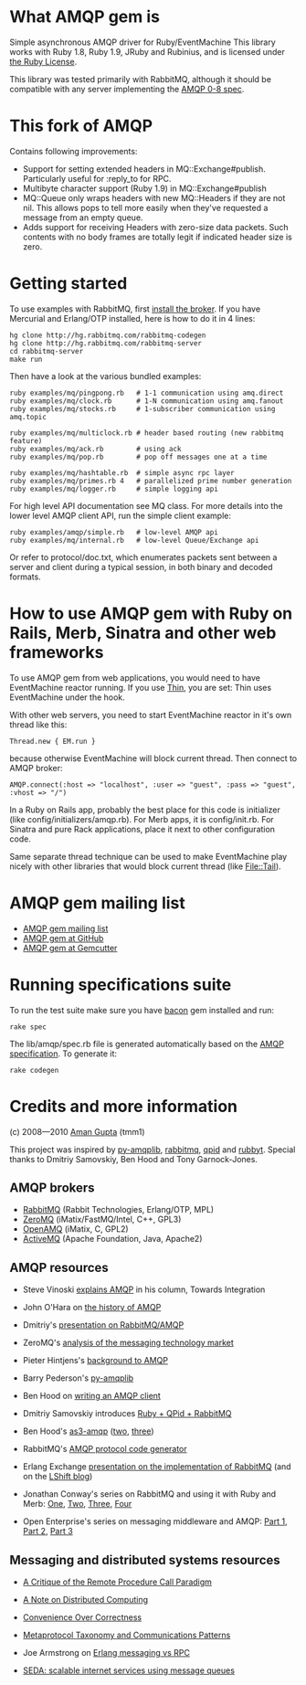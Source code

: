 What AMQP gem is
================

Simple asynchronous AMQP driver for Ruby/EventMachine
This library works with Ruby 1.8, Ruby 1.9, JRuby and Rubinius,
and is licensed under [the Ruby License](http://www.ruby-lang.org/en/LICENSE.txt).

This library was tested primarily with RabbitMQ, although it should be compatible with any
server implementing the [AMQP 0-8 spec](http://www.amqp.org/confluence/download/attachments/720900/amqp0-8.pdf).


This fork of AMQP
=================

Contains following improvements:
* Support for setting extended headers in MQ::Exchange#publish. Particularly useful for :reply_to for RPC.
* Multibyte character support (Ruby 1.9) in MQ::Exchange#publish
* MQ::Queue only wraps headers with new MQ::Headers if they are not nil. This allows pops to tell
  more easily when they've requested a message from an empty queue.
* Adds support for receiving Headers with zero-size data packets. Such contents with no body frames
  are totally legit if indicated header size is zero.


Getting started
===============

To use examples with RabbitMQ, first [install the broker](http://www.rabbitmq.com/install.html).
If you have Mercurial and Erlang/OTP installed, here is how to do it in 4 lines:

    hg clone http://hg.rabbitmq.com/rabbitmq-codegen
    hg clone http://hg.rabbitmq.com/rabbitmq-server
    cd rabbitmq-server
    make run

Then have a look at the various bundled examples:

    ruby examples/mq/pingpong.rb   # 1-1 communication using amq.direct
    ruby examples/mq/clock.rb      # 1-N communication using amq.fanout
    ruby examples/mq/stocks.rb     # 1-subscriber communication using amq.topic

    ruby examples/mq/multiclock.rb # header based routing (new rabbitmq feature)
    ruby examples/mq/ack.rb        # using ack
    ruby examples/mq/pop.rb        # pop off messages one at a time

    ruby examples/mq/hashtable.rb  # simple async rpc layer
    ruby examples/mq/primes.rb 4   # parallelized prime number generation
    ruby examples/mq/logger.rb     # simple logging api

For high level API documentation see MQ class.
For more details into the lower level AMQP client API, run the simple client example:

    ruby examples/amqp/simple.rb   # low-level AMQP api
    ruby examples/mq/internal.rb   # low-level Queue/Exchange api

Or refer to protocol/doc.txt, which enumerates packets sent between a server and client
during a typical session, in both binary and decoded formats.

How to use AMQP gem with Ruby on Rails, Merb, Sinatra and other web frameworks
==============================================================================

To use AMQP gem from web applications, you would need to have EventMachine reactor running.
If you use [Thin](http://code.macournoyer.com/thin/), you are set: Thin uses EventMachine under
the hook.

With other web servers, you need to start EventMachine reactor in it's own thread like this:

    Thread.new { EM.run }

because otherwise EventMachine will block current thread. Then connect to AMQP broker:

    AMQP.connect(:host => "localhost", :user => "guest", :pass => "guest", :vhost => "/")

In a Ruby on Rails app, probably the best place for this code is initializer
(like config/initializers/amqp.rb). For Merb apps, it is config/init.rb. For
Sinatra and pure Rack applications, place it next to other configuration
code.

Same separate thread technique can be used to make EventMachine play nicely with other
libraries that would block current thread (like [File::Tail](http://rubygems.org/gems/file-tail)).

AMQP gem mailing list
==============================

* [AMQP gem mailing list](http://groups.google.com/group/ruby-amqp)
* [AMQP gem at GitHub](http://github.com/tmm1/amqp)
* [AMQP gem at Gemcutter](http://rubygems.org/gems/amqp)

Running specifications suite
============================

To run the test suite make sure you have [bacon](http://gemcutter.org/gems/bacon) gem installed and run:

    rake spec

The lib/amqp/spec.rb file is generated automatically based on the [AMQP specification](http://www.amqp.org/confluence/display/AMQP/AMQP+Specification). To generate it:

    rake codegen

Credits and more information
============================

(c) 2008—2010 [Aman Gupta](http://github.com/tmm1) (tmm1)

This project was inspired by [py-amqplib](http://barryp.org/software/py-amqplib/), [rabbitmq](http://rabbitmq.com), [qpid](http://qpid.apache.org/) and [rubbyt](http://github.com/rubbyt/rubbyt).
Special thanks to Dmitriy Samovskiy, Ben Hood and Tony Garnock-Jones.

AMQP brokers
------------

 * [RabbitMQ](http://rabbitmq.com) (Rabbit Technologies, Erlang/OTP, MPL)
 * [ZeroMQ](http://www.zeromq.org) (iMatix/FastMQ/Intel, C++, GPL3)
 * [OpenAMQ](http://openamq.org) (iMatix, C, GPL2)
 * [ActiveMQ](http://activemq.apache.org) (Apache Foundation, Java, Apache2)

AMQP resources
--------------

 * Steve Vinoski [explains AMQP](http://steve.vinoski.net/pdf/IEEE-Advanced_Message_Queuing_Protocol.pdf) in his column, Towards Integration

 * John O'Hara on [the history of AMQP](http://www.acmqueue.org/modules.php?name=Content&pa=showpage&pid=485)

 * Dmitriy's [presentation on RabbitMQ/AMQP](http://somic-org.homelinux.org/blog/2008/07/31/slides-for-my-amqprabbitmq-talk/)

 * ZeroMQ's [analysis of the messaging technology market](http://www.zeromq.org/whitepapers:market-analysis)

 * Pieter Hintjens's [background to AMQP](http://www.openamq.org/doc:amqp-background)

 * Barry Pederson's [py-amqplib](http://barryp.org/software/py-amqplib/)

 * Ben Hood on [writing an AMQP client](http://hopper.squarespace.com/blog/2008/6/21/build-your-own-amqp-client.html)

 * Dmitriy Samovskiy introduces [Ruby + QPid + RabbitMQ](http://somic-org.homelinux.org/blog/2008/06/24/ruby-amqp-rabbitmq-example/)

 * Ben Hood's [as3-amqp](http://github.com/0x6e6562/as3-amqp) ([two](http://hopper.squarespace.com/blog/2008/7/4/server-side-as3.html), [three](http://hopper.squarespace.com/blog/2008/3/24/as3-amqp-client-first-cut.html))

 * RabbitMQ's [AMQP protocol code generator](http://hg.rabbitmq.com/rabbitmq-codegen/)

 * Erlang Exchange [presentation on the implementation of RabbitMQ](http://skillsmatter.com/podcast/erlang/presenting-rabbitmq-an-erlang-based-implementatio-nof-amqp) (and on the [LShift blog](http://www.lshift.net/blog/2008/07/01/slides-from-our-erlang-exchange-talk))

 * Jonathan Conway's series on RabbitMQ and using it with Ruby and Merb: [One](http://jaikoo.com/2007/9/4/didn-t-you-get-the-memo), [Two](http://jaikoo.com/2008/2/29/friday-round-up-2008-02-29), [Three](http://jaikoo.com/2008/3/14/oh-hai-rabbitmq), [Four](http://jaikoo.com/2008/3/20/daemonize-rabbitmq)

 * Open Enterprise's series on messaging middleware and AMQP: [Part 1](http://www1.interopsystems.com/analysis/can-amqp-break-ibms-mom-monopoly-part-1.html), [Part 2](http://www1.interopsystems.com/analysis/can-amqp-break-ibms-mom-monopoly-part-2.html), [Part 3](http://www1.interopsystems.com/analysis/can-amqp-break-ibms-mom-monopoly-part-3.html)

Messaging and distributed systems resources
-------------------------------------------

 * [A Critique of the Remote Procedure Call Paradigm](http://www.cs.vu.nl/~ast/publications/euteco-1988.pdf)

 * [A Note on Distributed Computing](http://research.sun.com/techrep/1994/smli_tr-94-29.pdf)

 * [Convenience Over Correctness](http://steve.vinoski.net/pdf/IEEE-Convenience_Over_Correctness.pdf)

 * [Metaprotocol Taxonomy and Communications Patterns](http://hessian.caucho.com/doc/metaprotocol-taxonomy.xtp)

 * Joe Armstrong on [Erlang messaging vs RPC](http://armstrongonsoftware.blogspot.com/2008/05/road-we-didnt-go-down.html)

 * [SEDA: scalable internet services using message queues](http://www.eecs.harvard.edu/~mdw/papers/seda-sosp01.pdf)
